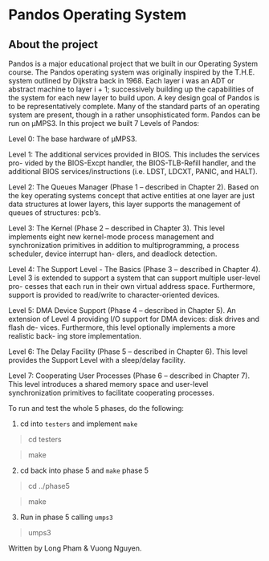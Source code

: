 # Pandos Operating System
## About the project
Pandos is a major educational project that we built in our Operating System course. The Pandos operating system was originally inspired by the T.H.E. system outlined by Dijkstra back in 1968. Each layer i was an ADT or abstract machine to layer i + 1; successively building up the capabilities of the system for each new layer to build upon. A key design goal of Pandos is to be representatively complete. Many of the standard parts of an operating system are present, though in a rather unsophisticated form. Pandos can be run on μMPS3. In this project we built 7 Levels of Pandos:

Level 0: The base hardware of μMPS3.

Level 1: The additional services provided in BIOS. This includes the services pro- vided by the BIOS-Excpt handler, the BIOS-TLB-Refill handler, and the additional BIOS services/instructions (i.e. LDST, LDCXT, PANIC, and HALT).

Level 2: The Queues Manager (Phase 1 – described in Chapter 2). Based on the key operating systems concept that active entities at one layer are just data structures at lower layers, this layer supports the management of queues of structures: pcb’s.

Level 3: The Kernel (Phase 2 – described in Chapter 3). This level implements eight new kernel-mode process management and synchronization primitives in addition to multiprogramming, a process scheduler, device interrupt han- dlers, and deadlock detection.

Level 4: The Support Level - The Basics (Phase 3 – described in Chapter 4). Level 3 is extended to support a system that can support multiple user-level pro- cesses that each run in their own virtual address space. Furthermore, support is provided to read/write to character-oriented devices.

Level 5: DMA Device Support (Phase 4 – described in Chapter 5). An extension of Level 4 providing I/O support for DMA devices: disk drives and flash de- vices. Furthermore, this level optionally implements a more realistic back- ing store implementation.

Level 6: The Delay Facility (Phase 5 – described in Chapter 6). This level provides the Support Level with a sleep/delay facility.

Level 7: Cooperating User Processes (Phase 6 – described in Chapter 7). This level introduces a shared memory space and user-level synchronization primitives to facilitate cooperating processes.

To run and test the whole 5 phases, do the following:

1. cd into `testers` and implement `make`
> cd testers

> make

2. cd back into phase 5 and `make` phase 5
> cd ../phase5

> make

3. Run in phase 5 calling `umps3`
> umps3

Written by Long Pham & Vuong Nguyen.